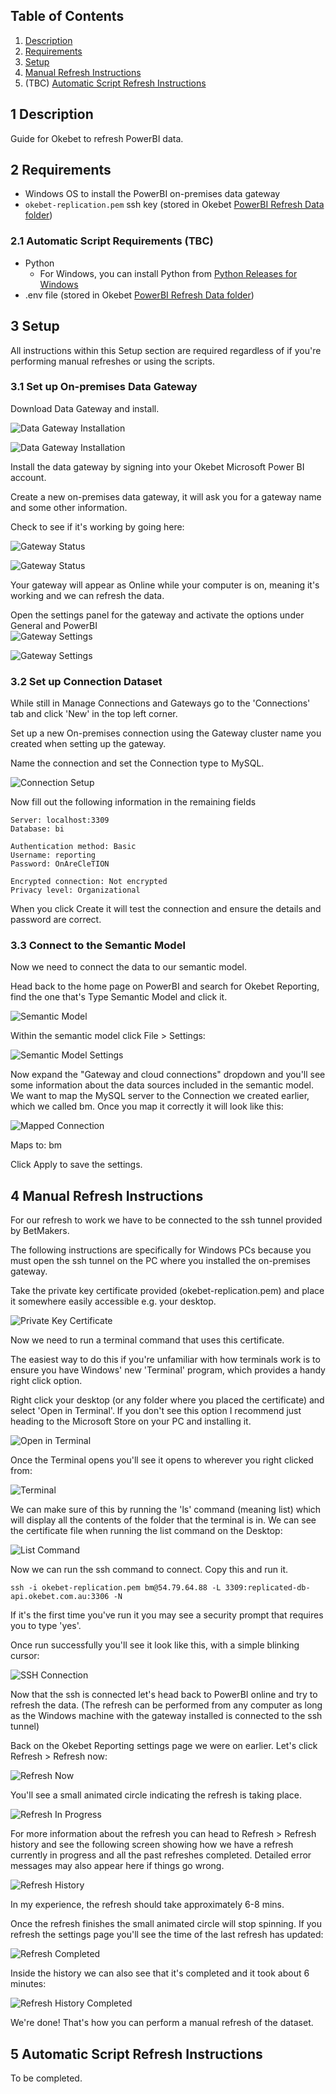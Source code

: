 ## Table of Contents

1. [Description](#1-description)
2. [Requirements](#2-requirements)
3. [Setup](#3-setup)
4. [Manual Refresh Instructions](#4-manual-refresh-instructions)
5. (TBC) [Automatic Script Refresh Instructions](#5-automatic-script-refresh-instructions)

## 1 Description

Guide for Okebet to refresh PowerBI data.

## 2 Requirements

- Windows OS to install the PowerBI on-premises data gateway
- `okebet-replication.pem` ssh key (stored in Okebet [PowerBI Refresh Data folder](https://drive.google.com/drive/folders/1WCRVblPKGi_H_PTJD0_43SqDryxbORPT?usp=sharing))

### 2.1 Automatic Script Requirements (TBC)

- Python
  - For Windows, you can install Python from [Python Releases for Windows](https://www.python.org/downloads/windows/)
- .env file (stored in Okebet [PowerBI Refresh Data folder](https://drive.google.com/drive/folders/1WCRVblPKGi_H_PTJD0_43SqDryxbORPT?usp=sharing))

## 3 Setup

All instructions within this Setup section are required regardless of if you're performing manual refreshes or using the scripts.

### 3.1 Set up On-premises Data Gateway

Download Data Gateway and install.

![Data Gateway Installation](<assets/Pasted image 20241111152141.png>)

![Data Gateway Installation](<assets/Pasted image 20241111152221.png>)

Install the data gateway by signing into your Okebet Microsoft Power BI account.

Create a new on-premises data gateway, it will ask you for a gateway name and some other information.

Check to see if it's working by going here:

![Gateway Status](<assets/Pasted image 20241111152508.png>)

![Gateway Status](<assets/Pasted image 20241111152644.png>)

Your gateway will appear as Online while your computer is on, meaning it's working and we can refresh the data.

Open the settings panel for the gateway and activate the options under General and PowerBI  
![Gateway Settings](<assets/Pasted image 20241111153338.png>)

![Gateway Settings](<assets/Pasted image 20241111153353.png>)

### 3.2 Set up Connection Dataset

While still in Manage Connections and Gateways go to the 'Connections' tab and click 'New' in the top left corner.

Set up a new On-premises connection using the Gateway cluster name you created when setting up the gateway.

Name the connection and set the Connection type to MySQL.

![Connection Setup](<assets/Pasted image 20241111153634.png>)

Now fill out the following information in the remaining fields

```info
Server: localhost:3309  
Database: bi

Authentication method: Basic  
Username: reporting  
Password: OnAreCleTION

Encrypted connection: Not encrypted  
Privacy level: Organizational
```

When you click Create it will test the connection and ensure the details and password are correct.

### 3.3 Connect to the Semantic Model

Now we need to connect the data to our semantic model.

Head back to the home page on PowerBI and search for Okebet Reporting, find the one that's Type Semantic Model and click it.

![Semantic Model](<assets/Pasted image 20241111154425.png>)

Within the semantic model click File > Settings:

![Semantic Model Settings](<assets/Pasted image 20241111154457.png>)

Now expand the "Gateway and cloud connections" dropdown and you'll see some information about the data sources included in the semantic model. We want to map the MySQL server to the Connection we created earlier, which we called bm. Once you map it correctly it will look like this:

![Mapped Connection](<assets/Pasted image 20241114143835.png>)

Maps to: bm

Click Apply to save the settings.

## 4 Manual Refresh Instructions

For our refresh to work we have to be connected to the ssh tunnel provided by BetMakers.

The following instructions are specifically for Windows PCs because you must open the ssh tunnel on the PC where you installed the on-premises gateway.

Take the private key certificate provided (okebet-replication.pem) and place it somewhere easily accessible e.g. your desktop.

![Private Key Certificate](<assets/Pasted image 20241114152423.png>)

Now we need to run a terminal command that uses this certificate.

The easiest way to do this if you're unfamiliar with how terminals work is to ensure you have Windows' new 'Terminal' program, which provides a handy right click option.

Right click your desktop (or any folder where you placed the certificate) and select 'Open in Terminal'. If you don't see this option I recommend just heading to the Microsoft Store on your PC and installing it.

![Open in Terminal](<assets/Pasted image 20241114152505.png>)

Once the Terminal opens you'll see it opens to wherever you right clicked from:

![Terminal](<assets/Pasted image 20241114152531.png>)

We can make sure of this by running the 'ls' command (meaning list) which will display all the contents of the folder that the terminal is in. We can see the certificate file when running the list command on the Desktop:

![List Command](<assets/Pasted image 20241114152641.png>)

Now we can run the ssh command to connect. Copy this and run it.

```copy
ssh -i okebet-replication.pem bm@54.79.64.88 -L 3309:replicated-db-api.okebet.com.au:3306 -N
```

If it's the first time you've run it you may see a security prompt that requires you to type 'yes'.

Once run successfully you'll see it look like this, with a simple blinking cursor:

![SSH Connection](<assets/Pasted image 20241114152800.png>)

Now that the ssh is connected let's head back to PowerBI online and try to refresh the data. (The refresh can be performed from any computer as long as the Windows machine with the gateway installed is connected to the ssh tunnel)

Back on the Okebet Reporting settings page we were on earlier. Let's click Refresh > Refresh now:

![Refresh Now](<assets/Pasted image 20241114152932.png>)

You'll see a small animated circle indicating the refresh is taking place.

![Refresh In Progress](<assets/Pasted image 20241114153019.png>)

For more information about the refresh you can head to Refresh > Refresh history and see the following screen showing how we have a refresh currently in progress and all the past refreshes completed. Detailed error messages may also appear here if things go wrong.

![Refresh History](<assets/Pasted image 20241114153148.png>)

In my experience, the refresh should take approximately 6-8 mins.

Once the refresh finishes the small animated circle will stop spinning. If you refresh the settings page you'll see the time of the last refresh has updated:

![Refresh Completed](<assets/Pasted image 20241114153747.png>)

Inside the history we can also see that it's completed and it took about 6 minutes:

![Refresh History Completed](<assets/Pasted image 20241114153821.png>)

We're done! That's how you can perform a manual refresh of the dataset.

## 5 Automatic Script Refresh Instructions

To be completed.
